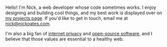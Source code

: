 Hello! I'm Nick, a web developer whose code sometimes works. I enjoy designing and building cool things, and my best work is displayed over on [my projects page](https://nickoates.com/projects). If you'd like to get in touch, email me at [nick@nickoates.com](mailto:nick@nickoates.com).

I'm also a big fan of [internet privacy](https://en.wikipedia.org/wiki/Internet_privacy) and [open-source software](https://en.wikipedia.org/wiki/Free_and_open-source_software), and I believe that those values are essential to a healthy web.
